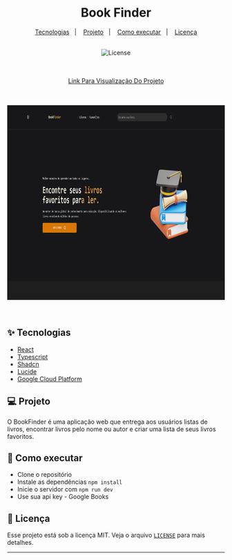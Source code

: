 
<h1 align="center">
  Book Finder
</h1>

<p align="center">
  <a href="#-tecnologias">Tecnologias</a>&nbsp;&nbsp;&nbsp;|&nbsp;&nbsp;&nbsp;
  <a href="#-projeto">Projeto</a>&nbsp;&nbsp;&nbsp;|&nbsp;&nbsp;&nbsp;
  <a href="#-como-executar">Como executar</a>&nbsp;&nbsp;&nbsp;|&nbsp;&nbsp;&nbsp;
  <a href="#-licença">Licença</a>
</p>

<p align="center"> <br />
  <img alt="License" src="https://img.shields.io/static/v1?label=license&message=MIT&color=8257E5&labelColor=000000">
</p>

<div align='center'> 
<p align='center'> 


<br /><br />
<a href="https://project-bookfinderapp.vercel.app/" target="_blank">Link Para Visualização Do Projeto</a>
<br /><br /><br />

<img src="src/assets/ezgif.gif" alt="BookFinder" width="900" height="450">

</p> 
</div>

<br>

## ✨ Tecnologias

* <a href="https://react.dev/" target="_blank">React</a>
* <a href="https://www.typescriptlang.org/" target="_blank">Typescript</a>
* <a href="https://ui.shadcn.com/" target="_blank">Shadcn</a>
* <a href="https://lucide.dev/" target="_blank">Lucide</a>
* <a href="https://cloud.google.com/" target="_blank">Google Cloud Platform</a>


## 💻 Projeto
O BookFinder é uma aplicação web que entrega aos usuários listas de livros, encontrar livros pelo nome ou autor e criar uma lista de seus livros favoritos.

## 🚀 Como executar

- Clone o repositório
- Instale as dependências `npm install`
- Inicie o servidor com `npm run dev`
- Use sua api key - Google Books

## 📄 Licença

Esse projeto está sob a licença MIT. Veja o arquivo <a href="https://docs.github.com/pt/repositories/managing-your-repositorys-settings-and-features/customizing-your-repository/licensing-a-repository" target="_blank">`LICENSE`</a> para mais detalhes.

---
